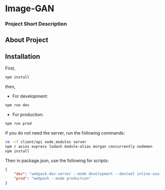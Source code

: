 # Image-GAN

### Project Short Description

## About Project

## Installation

First, 

```bash
npm install
```

then,

- For development: 
```bash
npm run dev
```

- For production: 
```bash
npm run prod
```

If you do not need the server, run the following commands:

```bash
rm -rf client/api node_modules server
npm r axios express lodash module-alias morgan concurrently nodemon
npm install
```

Then in package.json, use the following for scripts:

```json
{
    "dev": "webpack-dev-server --mode development --devtool inline-source-map",
    "prod": "webpack --mode production"
}
```
